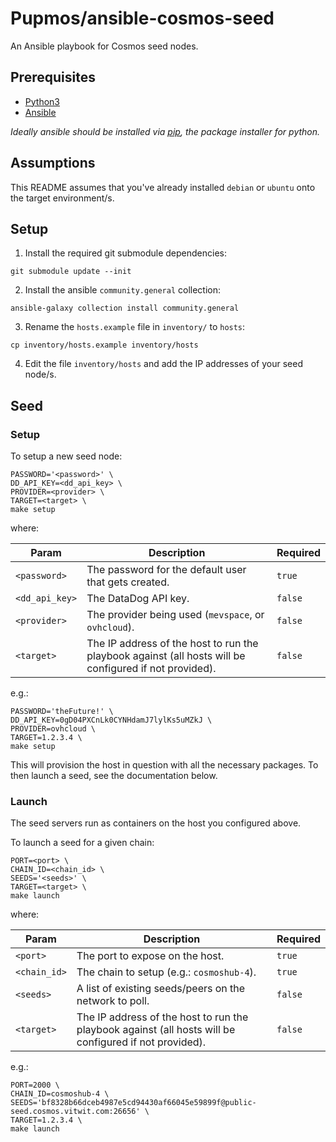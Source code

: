 # Pupmos/ansible-cosmos-seed

An Ansible playbook for Cosmos seed nodes.

## Prerequisites

- [Python3](https://realpython.com/installing-python)
- [Ansible](https://docs.ansible.com/ansible/latest/installation_guide/intro_installation.html)

_Ideally ansible should be installed via [pip](https://pip.pypa.io/en/stable/), the package installer for python._

## Assumptions

This README assumes that you've already installed `debian` or `ubuntu` onto the target environment/s.

## Setup

1. Install the required git submodule dependencies:

```console
git submodule update --init
```

2. Install the ansible `community.general` collection:

```console
ansible-galaxy collection install community.general
```

3. Rename the `hosts.example` file in `inventory/` to `hosts`:

```console
cp inventory/hosts.example inventory/hosts
```

4. Edit the file `inventory/hosts` and add the IP addresses of your seed node/s.

## Seed

### Setup

To setup a new seed node:

```console
PASSWORD='<password>' \
DD_API_KEY=<dd_api_key> \
PROVIDER=<provider> \
TARGET=<target> \
make setup
```

where:

| Param          | Description                                                                                            | Required |
|----------------|--------------------------------------------------------------------------------------------------------|----------|
| `<password>`   | The password for the default user that gets created.                                                   | `true`   |
| `<dd_api_key>` | The DataDog API key.                                                                                   | `false`  |
| `<provider>`   | The provider being used (`mevspace`, or `ovhcloud`).                                                   | `false`  |
| `<target>`     | The IP address of the host to run the playbook against (all hosts will be configured if not provided). | `false`  |

e.g.:

```console
PASSWORD='theFuture!' \
DD_API_KEY=0gD04PXCnLk0CYNHdamJ7lylKs5uMZkJ \
PROVIDER=ovhcloud \
TARGET=1.2.3.4 \
make setup
```

This will provision the host in question with all the necessary packages. To then launch a seed, see the documentation below.

### Launch

The seed servers run as containers on the host you configured above.

To launch a seed for a given chain:

```console
PORT=<port> \ 
CHAIN_ID=<chain_id> \
SEEDS='<seeds>' \
TARGET=<target> \
make launch
```

where:

| Param        | Description                                                                                            | Required |
|--------------|--------------------------------------------------------------------------------------------------------|----------|
| `<port>`     | The port to expose on the host.                                                                        | `true`   |
| `<chain_id>` | The chain to setup (e.g.: `cosmoshub-4`).                                                              | `true`   |
| `<seeds>`    | A list of existing seeds/peers on the network to poll.                                                 | `false`  |
| `<target>`   | The IP address of the host to run the playbook against (all hosts will be configured if not provided). | `false`  |

e.g.:

```console
PORT=2000 \
CHAIN_ID=cosmoshub-4 \
SEEDS='bf8328b66dceb4987e5cd94430af66045e59899f@public-seed.cosmos.vitwit.com:26656' \
TARGET=1.2.3.4 \
make launch
```
